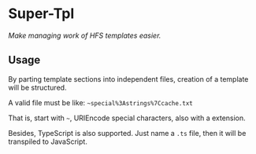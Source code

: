# Super-Tpl
*Make managing work of HFS templates easier.*

## Usage
By parting template sections into independent files, creation of a template will be structured.

A valid file must be like: `~special%3Astrings%7Ccache.txt`

That is, start with `~`, URIEncode special characters, also with a extension.

Besides, TypeScript is also supported. Just name a `.ts` file, then it will be transpiled to JavaScript.
